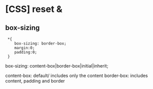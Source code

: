 # [CSS] reset &

## box-sizing

```
 *{
    box-sizing: border-box;
    margin:0;
    padding:0;
 }
```

box-sizing: content-box|border-box|initial|inherit;

content-box: default/ includes only the content
border-box: includes content, padding and border
